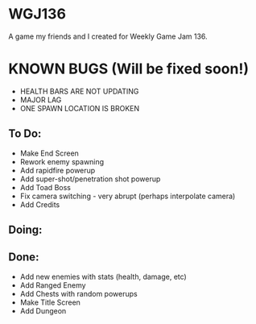 # WGJ136
 A game my friends and I created for Weekly Game Jam 136.
 
 # KNOWN BUGS (Will be fixed soon!)
 
 * HEALTH BARS ARE NOT UPDATING
 * MAJOR LAG
 * ONE SPAWN LOCATION IS BROKEN
 
 ## To Do:
  * Make End Screen
  * Rework enemy spawning
  * Add rapidfire powerup
  * Add super-shot/penetration shot powerup
  * Add Toad Boss
  * Fix camera switching - very abrupt (perhaps interpolate camera)
  * Add Credits

## Doing:
  

## Done:
  * Add new enemies with stats (health, damage, etc)
  * Add Ranged Enemy
  * Add Chests with random powerups
  * Make Title Screen
  * Add Dungeon
